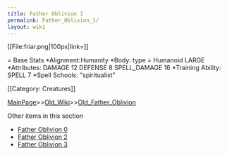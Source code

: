 ```yaml
---
title: Father Oblivion 1
permalink: Father_Oblivion_1/
layout: wiki
---
```

[[File:friar.png|100px|link=]]

= Base Stats 
*Alignment:Humanity
*Body: type = Humanoid LARGE 
*Attributes: DAMAGE 12 DEFENSE 8 SPELL_DAMAGE 16
*Training Ability: SPELL 7 
*Spell Schools: &quot;spiritualist&quot; 

[[Category: Creatures]]

[MainPage](/keeperrl_wiki/ "wikilink")>>[Old_Wiki](/keeperrl_wiki/Old_Wiki "wikilink")>>[Old_Father_Oblivion](/keeperrl_wiki/Old_Father_Oblivion "wikilink")

Other items in this section
-    [Father Oblivion 0](/keeperrl_wiki/Father_Oblivion_0 "wikilink")
-    [Father Oblivion 2](/keeperrl_wiki/Father_Oblivion_2 "wikilink")
-    [Father Oblivion 3](/keeperrl_wiki/Father_Oblivion_3 "wikilink")
